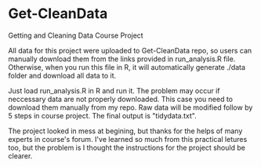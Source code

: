 Get-CleanData
=============

Getting and Cleaning Data Course Project

All data for this project were uploaded to Get-CleanData repo, so users can manually download them from the links provided in run_analysis.R file. Otherwise, when you run this file in R, it will automatically generate ./data folder and download all data to it.

Just load run_analysis.R in R and run it. The problem may occur if neccessary data are not properly downloaded. This case you need to download them manually from my repo. Raw data will be modified follow by 5 steps in course project. The final output is "tidydata.txt". 

The project looked in mess at begining, but thanks for the helps of many experts in course's forum. I've learned so much from this practical letures too, but the problem is I thought the instructions for the project should be clearer.
